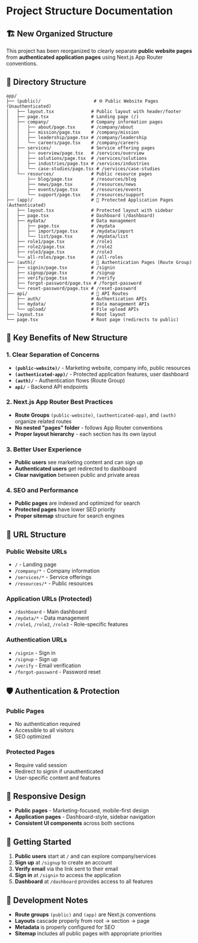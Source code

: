 # Project Structure Documentation

## 🏗️ **New Organized Structure**

This project has been reorganized to clearly separate **public website pages** from **authenticated application pages** using Next.js App Router conventions.

## 📁 **Directory Structure**

```
app/
├── (public)/                    # 🌐 Public Website Pages (Unauthenticated)
│   ├── layout.tsx              # Public layout with header/footer
│   ├── page.tsx                # Landing page (/)
│   ├── company/                # Company information pages
│   │   ├── about/page.tsx      # /company/about
│   │   ├── mission/page.tsx    # /company/mission
│   │   ├── leadership/page.tsx # /company/leadership
│   │   └── careers/page.tsx    # /company/careers
│   ├── services/               # Service offering pages
│   │   ├── overview/page.tsx   # /services/overview
│   │   ├── solutions/page.tsx  # /services/solutions
│   │   ├── industries/page.tsx # /services/industries
│   │   └── case-studies/page.tsx # /services/case-studies
│   └── resources/              # Public resource pages
│       ├── blog/page.tsx       # /resources/blog
│       ├── news/page.tsx       # /resources/news
│       ├── events/page.tsx     # /resources/events
│       └── support/page.tsx    # /resources/support
├── (app)/                      # 🔐 Protected Application Pages (Authenticated)
│   ├── layout.tsx              # Protected layout with sidebar
│   ├── page.tsx                # Dashboard (/dashboard)
│   ├── mydata/                 # Data management
│   │   ├── page.tsx            # /mydata
│   │   ├── import/page.tsx     # /mydata/import
│   │   └── list/page.tsx       # /mydata/list
│   ├── role1/page.tsx          # /role1
│   ├── role2/page.tsx          # /role2
│   ├── role3/page.tsx          # /role3
│   └── all-roles/page.tsx      # /all-roles
├── (auth)/                     # 🔑 Authentication Pages (Route Group)
│   ├── signin/page.tsx         # /signin
│   ├── signup/page.tsx         # /signup
│   ├── verify/page.tsx         # /verify
│   ├── forgot-password/page.tsx # /forgot-password
│   └── reset-password/page.tsx # /reset-password
├── api/                        # 🚀 API Routes
│   ├── auth/                   # Authentication APIs
│   ├── mydata/                 # Data management APIs
│   └── upload/                 # File upload APIs
├── layout.tsx                  # Root layout
└── page.tsx                    # Root page (redirects to public)
```

## 🎯 **Key Benefits of New Structure**

### **1. Clear Separation of Concerns**
- **`(public-website)/`** - Marketing website, company info, public resources
- **`(authenticated-app)/`** - Protected application features, user dashboard
- **`(auth)/`** - Authentication flows (Route Group)
- **`api/`** - Backend API endpoints

### **2. Next.js App Router Best Practices**
- **Route Groups** `(public-website)`, `(authenticated-app)`, and `(auth)` organize related routes
- **No nested "pages" folder** - follows App Router conventions
- **Proper layout hierarchy** - each section has its own layout

### **3. Better User Experience**
- **Public users** see marketing content and can sign up
- **Authenticated users** get redirected to dashboard
- **Clear navigation** between public and private areas

### **4. SEO and Performance**
- **Public pages** are indexed and optimized for search
- **Protected pages** have lower SEO priority
- **Proper sitemap** structure for search engines

## 🔄 **URL Structure**

### **Public Website URLs**
- `/` - Landing page
- `/company/*` - Company information
- `/services/*` - Service offerings
- `/resources/*` - Public resources

### **Application URLs (Protected)**
- `/dashboard` - Main dashboard
- `/mydata/*` - Data management
- `/role1`, `/role2`, `/role3` - Role-specific features

### **Authentication URLs**
- `/signin` - Sign in
- `/signup` - Sign up
- `/verify` - Email verification
- `/forgot-password` - Password reset

## 🛡️ **Authentication & Protection**

### **Public Pages**
- No authentication required
- Accessible to all visitors
- SEO optimized

### **Protected Pages**
- Require valid session
- Redirect to signin if unauthenticated
- User-specific content and features

## 📱 **Responsive Design**

- **Public pages** - Marketing-focused, mobile-first design
- **Application pages** - Dashboard-style, sidebar navigation
- **Consistent UI components** across both sections

## 🚀 **Getting Started**

1. **Public users** start at `/` and can explore company/services
2. **Sign up** at `/signup` to create an account
3. **Verify email** via the link sent to their email
4. **Sign in** at `/signin` to access the application
5. **Dashboard** at `/dashboard` provides access to all features

## 🔧 **Development Notes**

- **Route groups** `(public)` and `(app)` are Next.js conventions
- **Layouts** cascade properly from root → section → page
- **Metadata** is properly configured for SEO
- **Sitemap** includes all public pages with appropriate priorities
